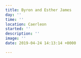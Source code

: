 ```yaml
---
title: Byron and Esther James
day: ''
time: ''
location: Caerleon
started: ''
description: ''
image: ''
date: 2019-04-24 14:13:14 +0000

---
```

